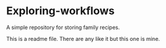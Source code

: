 # Exploring-workflows
A simple repository for storing family recipes.

This is a readme file. There are any like it but this one is mine.
